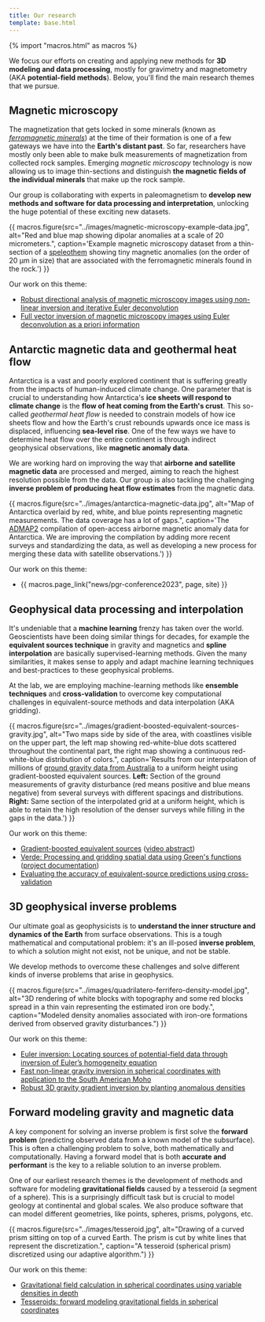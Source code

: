```yaml
---
title: Our research
template: base.html
---
```


{% import "macros.html" as macros %}

<div class="lead">

We focus our efforts on creating and applying new methods for **3D modeling and
data processing**, mostly for gravimetry and magnetometry (AKA
**potential-field methods**). Below, you'll find
the main research themes that we pursue.

</div>


<section class="extra-space flow">

## Magnetic microscopy

The magnetization that gets locked in some minerals (known as [*ferromagnetic minerals*](https://en.wikipedia.org/wiki/Ferromagnetism)) at the time of their formation is one of a few gateways we have into the **Earth's distant past**.
So far, researchers have mostly only been able to make bulk measurements of magnetization from collected rock samples.
Emerging *magnetic microscopy* technology is now allowing us to image thin-sections and distinguish **the magnetic fields of the individual minerals** that make up the rock sample.

Our group is collaborating with experts in paleomagnetism to **develop new methods and software for data processing and interpretation**, unlocking the huge potential of these exciting new datasets.

{{ macros.figure(src="../images/magnetic-microscopy-example-data.jpg", alt="Red and blue map showing dipolar anomalies at a scale of 20 micrometers.", caption='Example magnetic microscopy dataset from a thin-section of a <a href="https://en.wikipedia.org/wiki/Speleothem">speleothem</a> showing tiny magnetic anomalies (on the order of 20 µm in size) that are associated with the ferromagnetic minerals found in the rock.') }}

<div class="callout">

Our work on this theme:

* [Robust directional analysis of magnetic microscopy images using non-linear inversion and iterative Euler deconvolution](https://github.com/compgeolab/micromag-interfering-sources)
* [Full vector inversion of magnetic microscopy images using Euler deconvolution as a priori information](https://github.com/compgeolab/micromag-euler-dipole)

</div>

</section>
<section class="extra-space-xl flow">

## Antarctic magnetic data and geothermal heat flow

Antarctica is a vast and poorly explored continent that is suffering greatly from the impacts of human-induced climate change.
One parameter that is crucial to understanding how Antarctica's **ice sheets will respond to climate change** is the **flow of heat coming from the Earth's crust**.
This so-called *geothermal heat flow* is needed to constrain models of how ice sheets flow and how the Earth's crust rebounds upwards once ice mass is displaced, influencing **sea-level rise**.
One of the few ways we have to determine heat flow over the entire continent is through indirect geophysical observations, like **magnetic anomaly data**.

We are working hard on improving the way that **airborne and satellite magnetic data** are processed and merged, aiming to reach the highest resolution possible from the data.
Our group is also tackling the challenging **inverse problem of producing heat flow estimates** from the magnetic data.

{{ macros.figure(src="../images/antarctica-magnetic-data.jpg", alt="Map of Antarctica overlaid by red, white, and blue points representing magnetic measurements. The data coverage has a lot of gaps.", caption='The <a href="https://doi.org/10.1029/2018GL078153">ADMAP2</a> compilation of open-access airborne magnetic anomaly data for Antarctica. We are improving the compilation by adding more recent surveys and standardizing the data, as well as developing a new process for merging these data with satellite observations.') }}

<div class="callout">

Our work on this theme:

* {{ macros.page_link("news/pgr-conference2023", page, site) }}

</div>

</section>
<section class="extra-space-xl flow">

## Geophysical data processing and interpolation

It's undeniable that a **machine learning** frenzy has taken over the world.
Geoscientists have been doing similar things for decades, for example the **equivalent sources technique** in gravity and magnetics and **spline interpolation** are basically supervised-learning methods.
Given the many similarities, it makes sense to apply and adapt machine learning techniques and best-practices to these geophysical problems.

At the lab, we are employing machine-learning methods like **ensemble techniques** and **cross-validation** to overcome key computational challenges in equivalent-source methods and data interpolation (AKA gridding).

{{ macros.figure(src="../images/gradient-boosted-equivalent-sources-gravity.jpg", alt="Two maps side by side of the area, with coastlines visible on the upper part, the left map showing red-white-blue dots scattered throughout the continental part, the right map showing a continuous red-white-blue distribution of colors.", caption='Results from our interpolation of millions of <a href="https://github.com/compgeolab/australia-gravity-data">ground gravity data from Australia</a> to a uniform height using gradient-boosted equivalent sources. <strong>Left:</strong> Section of the ground measurements of gravity disturbance (red means positive and blue means negative) from several surveys with different spacings and distributions. <strong>Right:</strong> Same section of the interpolated grid at a uniform height, which is able to retain the high resolution of the denser surveys while filling in the gaps in the data.') }}

<div class="callout">

Our work on this theme:

* [Gradient-boosted equivalent sources](https://github.com/compgeolab/eql-gradient-boosted) ([video abstract](https://doi.org/10.6084/m9.figshare.14515188))
* [Verde: Processing and gridding spatial data using Green's functions](https://doi.org/10.21105/joss.00957) ([project documentation](https://www.fatiando.org/verde/latest/))
* [Evaluating the accuracy of equivalent-source predictions using cross-validation](https://doi.org/10.6084/m9.figshare.12245372)

</div>

</section>
<section class="extra-space-xl flow">

## 3D geophysical inverse problems

Our ultimate goal as geophysicists is to **understand the inner structure and dynamics of the Earth** from surface observations.
This is a tough mathematical and computational problem: it's an ill-posed **inverse problem**, to which a solution might not exist, not be unique, and not be stable.

We develop methods to overcome these challenges and solve different kinds of inverse problems that arise in geophysics.

{{ macros.figure(src="../images/quadrilatero-ferrifero-density-model.jpg", alt="3D rendering of white blocks with topography and some red blocks spread in a thin vain representing the estimated iron ore body.", caption="Modeled density anomalies associated with iron-ore formations derived from observed gravity disturbances.") }}

<div class="callout">

Our work on this theme:

* [Euler inversion: Locating sources of potential-field data through inversion of Euler’s homogeneity equation](https://github.com/compgeolab/euler-inversion)
* [Fast non-linear gravity inversion in spherical coordinates with application to the South American Moho](https://github.com/pinga-lab/paper-moho-inversion-tesseroids)
* [Robust 3D gravity gradient inversion by planting anomalous densities](https://github.com/pinga-lab/paper-planting-densities)

</div>

</section>
<section class="extra-space-xl flow">


## Forward modeling gravity and magnetic data

A key component for solving an inverse problem is first solve the **forward problem** (predicting observed data from a known model of the subsurface).
This is often a challenging problem to solve, both mathematically and computationally.
Having a forward model that is both **accurate and performant** is the key to a reliable solution to an inverse problem.

One of our earliest research themes is the development of methods and software for modeling **gravitational fields** caused by a tesseroid (a segment of a sphere).
This is a surprisingly difficult task but is crucial to model geology at continental and global scales.
We also produce software that can model different geometries, like points, spheres, prisms, polygons, etc.

{{ macros.figure(src="../images/tesseroid.jpg", alt="Drawing of a curved prism sitting on top of a curved Earth. The prism is cut by white lines that represent the discretization.", caption="A tesseroid (spherical prism) discretized using our adaptive algorithm.") }}

<div class="callout">

Our work on this theme:

* [Gravitational field calculation in spherical coordinates using variable densities in depth](https://github.com/pinga-lab/tesseroid-variable-density)
* [Tesseroids: forward modeling gravitational fields in spherical coordinates](https://github.com/pinga-lab/paper-tesseroids)

</div>

</section>
